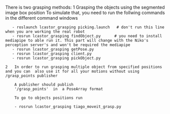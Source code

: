 There is two grasping methods:
     1 Grasping the objects using the segmented image box position 
       To simulate that, you need to run the follwing commands in the different command windows
       
       - roslaunch lcastor_grasping picking.launch   # don't run this line when you are working the real robot
       - rosrun lcastor_grasping findObject.py      # you need to install mediapipe to able run it. This part will change with the Niko's perception server's and won't be required the mediapipe
       - rosrun lcastor_grasping getPose.py
       - rosrun lcastor_grasping client.py
       - rosrun lcastor_grasping pickObject.py

    2   In order to run grasping multiple object from specified positions and you can  also use it for all your motions without using /grasp_points publisher

        A publisher should publish 
        '/grasp_points'  in  a PoseArray format 

        To go to objects positions run

        - rosrun lcastor_grasping tiago_moveit_grasp.py  




